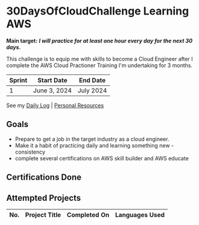 # 30DaysOfCloudChallenge Learning AWS 


**Main target:** ***I will practice for at least one hour every day for the next 30 days.***

This challenge is to equip me with skills to  become a Cloud Engineer after I complete the AWS Cloud Practioner Training I'm undertaking for 3 months.



|Sprint |  Start Date | End Date |
| ------------ | ------------ | ------------ |
| 1 | June 3, 2024 | July 2024|

See my [Daily Log](https://github.com/0tieno/100DayOfCode/blob/main/dailyLog.md) | [Personal Resources]()

## Goals
- Prepare to get a job in the target industry as a cloud engineer.
- Make it a habit of practicing daily and learning something new - consistency
- complete several certifications on AWS skill builder and AWS educate

## Certifications Done
  
## Attempted Projects

| No.  |  Project Title  |  Completed On | Languages Used
| :------------: | ------------ | :------------: | :------------: |

